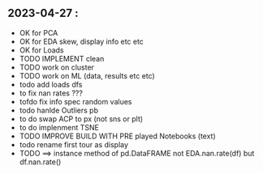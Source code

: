 ## 2023-04-27 : 
- OK for PCA
- OK for EDA skew, display info etc etc
- OK for Loads
- TODO IMPLEMENT clean
- TODO work on cluster
- TODO work on ML (data, results etc etc)
- todo add loads dfs 
- to fix nan rates ???
- tofdo fix info spec random values
- todo hanlde Outliers pb
- to do swap ACP to px (not sns or plt)
- to do implenment TSNE
- TODO IMPROVE BUILD WITH PRE played Notebooks (text)
- todo rename first tour as display 
- TODO ==> instance method of  pd.DataFRAME not EDA.nan.rate(df) but df.nan.rate()